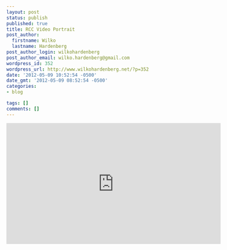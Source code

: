 ```yaml
---
layout: post
status: publish
published: true
title: RCC Video Portrait
post_author:
  firstname: Wilko
  lastname: Hardenberg
post_author_login: wilkohardenberg
post_author_email: wilko.hardenberg@gmail.com
wordpress_id: 352
wordpress_url: http://www.wilkohardenberg.net/?p=352
date: '2012-05-09 10:52:54 -0500'
date_gmt: '2012-05-09 08:52:54 -0500'
categories:
- blog

tags: []
comments: []
---
```

<p><iframe width="560" height="315" src="http://www.youtube.com/embed/DZ6CosPVHm8" frameborder="0" allowfullscreen></iframe></p>

